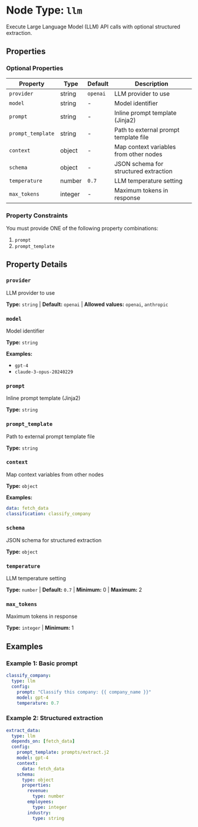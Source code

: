 # Node Type: `llm`

Execute Large Language Model (LLM) API calls with optional structured extraction.

## Properties

### Optional Properties

| Property | Type | Default | Description |
|----------|------|---------|-------------|
| `provider` | string | `openai` | LLM provider to use |
| `model` | string | - | Model identifier |
| `prompt` | string | - | Inline prompt template (Jinja2) |
| `prompt_template` | string | - | Path to external prompt template file |
| `context` | object | - | Map context variables from other nodes |
| `schema` | object | - | JSON schema for structured extraction |
| `temperature` | number | `0.7` | LLM temperature setting |
| `max_tokens` | integer | - | Maximum tokens in response |

### Property Constraints

You must provide ONE of the following property combinations:

1. `prompt`
2. `prompt_template`

## Property Details

### `provider`

LLM provider to use

**Type:** `string` | **Default:** `openai` | **Allowed values:** `openai`, `anthropic`

### `model`

Model identifier

**Type:** `string`

**Examples:**

- `gpt-4`
- `claude-3-opus-20240229`

### `prompt`

Inline prompt template (Jinja2)

**Type:** `string`

### `prompt_template`

Path to external prompt template file

**Type:** `string`

### `context`

Map context variables from other nodes

**Type:** `object`

**Examples:**

```yaml
data: fetch_data
classification: classify_company
```

### `schema`

JSON schema for structured extraction

**Type:** `object`

### `temperature`

LLM temperature setting

**Type:** `number` | **Default:** `0.7` | **Minimum:** 0 | **Maximum:** 2

### `max_tokens`

Maximum tokens in response

**Type:** `integer` | **Minimum:** 1


## Examples

### Example 1: Basic prompt

```yaml
classify_company:
  type: llm
  config:
    prompt: "Classify this company: {{ company_name }}"
    model: gpt-4
    temperature: 0.7
```

### Example 2: Structured extraction

```yaml
extract_data:
  type: llm
  depends_on: [fetch_data]
  config:
    prompt_template: prompts/extract.j2
    model: gpt-4
    context:
      data: fetch_data
    schema:
      type: object
      properties:
        revenue:
          type: number
        employees:
          type: integer
        industry:
          type: string
```
